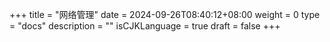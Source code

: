 +++
title = "网络管理"
date = 2024-09-26T08:40:12+08:00
weight = 0
type = "docs"
description = ""
isCJKLanguage = true
draft = false
+++